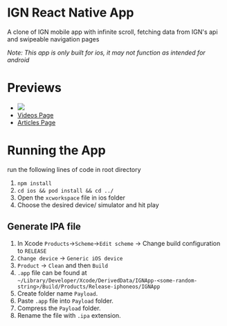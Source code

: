 # IGN React Native App

A clone of IGN mobile app with infinite scroll, fetching data from IGN's api and swipeable navigation pages

_Note: This app is only built for ios, it may not function as intended for android_

# Previews
- ![](/images/Preview.gif)
- [Videos Page](/images/Videos.png)
- [Articles Page](/images/Articles.png)

# Running the App

run the following lines of code in root directory

1. `npm install`
2. `cd ios && pod install && cd ../`
3. Open the `xcworkspace` file in ios folder
4. Choose the desired device/ simulator and hit play

## Generate IPA file

1. In Xcode
   `Products`->`Scheme`->`Edit scheme` -> Change build configuration to `RELEASE`
2. `Change device` -> `Generic iOS device`
3. `Product` -> `Clean` and then `Build`
4. `.app` file can be found at
   `~/Library/Developer/Xcode/DerivedData/IGNApp-<some-random-string>/Build/Products/Release-iphoneos/IGNApp`
5. Create folder name `Payload`.
6. Paste `.app` file into `Payload` folder.
7. Compress the `Payload` folder.
8. Rename the file with `.ipa` extension.
